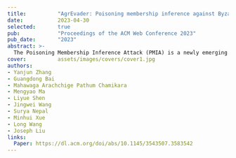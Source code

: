 ```yaml
---
title:          "AgrEvader: Poisoning membership inference against Byzantine-robust federated learning"
date:           2023-04-30
selected:       true
pub:            "Proceedings of the ACM Web Conference 2023"
pub_date:       "2023"
abstract: >-
  The Poisoning Membership Inference Attack (PMIA) is a newly emerging privacy attack that poses a significant threat to federated learning (FL). An adversary conducts data poisoning (i.e., performing adversarial manipulations on training examples) to extract membership information by exploiting the changes in loss resulting from data poisoning. The PMIA significantly exacerbates the traditional poisoning attack that is primarily focused on model corruption. However, there has been a lack of a comprehensive systematic study that thoroughly investigates this topic. In this work, we conduct a benchmark evaluation to assess the performance of PMIA against the Byzantine-robust FL setting that is specifically designed to mitigate poisoning attacks. We find that all existing coordinate-wise averaging mechanisms fail to defend against the PMIA, while the detect-then-drop strategy was proven to be effective in most cases.
cover:          assets/images/covers/cover1.jpg
authors:
- Yanjun Zhang
- Guangdong Bai
- Mahawaga Arachchige Pathum Chamikara
- Mengyao Ma
- Liyue Shen
- Jingwei Wang
- Surya Nepal
- Minhui Xue
- Long Wang
- Joseph Liu
links:
  Paper: https://dl.acm.org/doi/abs/10.1145/3543507.3583542
---
```


